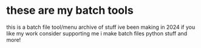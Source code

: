 # these are my batch tools
this is a batch file tool/menu archive of stuff ive been making in 2024
if you like my work consider supporting me i make batch files python stuff and more!
